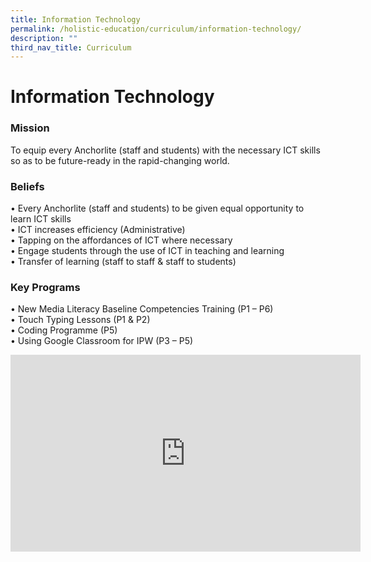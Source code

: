 ```yaml
---
title: Information Technology
permalink: /holistic-education/curriculum/information-technology/
description: ""
third_nav_title: Curriculum
---
```

Information Technology
======================

### Mission

To equip every Anchorlite (staff and students) with the necessary ICT skills so as to be future-ready in the rapid-changing world.

  

### Beliefs

•	Every Anchorlite (staff and students) to be given equal opportunity to learn ICT skills<br>
•	ICT increases efficiency (Administrative)<br>
•	Tapping on the affordances of ICT where necessary<br>
•	Engage students through the use of ICT in teaching and learning<br>
•	Transfer of learning (staff to staff & staff to students)<br>

  

### Key Programs

•	New Media Literacy Baseline Competencies Training (P1 – P6)<br>
•	Touch Typing Lessons (P1 &amp; P2)<br>
•	Coding Programme (P5)<br>
•	Using Google Classroom for IPW (P3 – P5)


<div class="bp-youtube">
<iframe width="560" height="315" src="https://www.youtube.com/shorts/z3vu7NwxO1I" title="YouTube video player" frameborder="0" allow="accelerometer; autoplay; clipboard-write; encrypted-media; gyroscope; picture-in-picture" allowfullscreen></iframe>
</div>